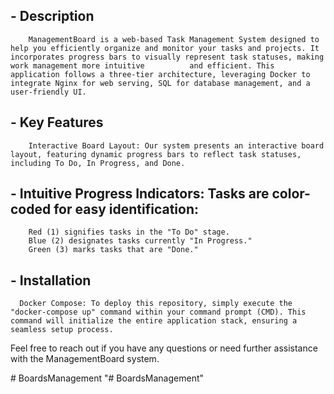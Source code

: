 ## - Description
        ManagementBoard is a web-based Task Management System designed to help you efficiently organize and monitor your tasks and projects. It incorporates progress bars to visually represent task statuses, making work management more intuitive          and efficient. This application follows a three-tier architecture, leveraging Docker to integrate Nginx for web serving, SQL for database management, and a user-friendly UI.

## - Key Features
        Interactive Board Layout: Our system presents an interactive board layout, featuring dynamic progress bars to reflect task statuses, including To Do, In Progress, and Done.

## - Intuitive Progress Indicators: Tasks are color-coded for easy identification:

        Red (1) signifies tasks in the "To Do" stage.
        Blue (2) designates tasks currently "In Progress."
        Green (3) marks tasks that are "Done."

## - Installation
      Docker Compose: To deploy this repository, simply execute the "docker-compose up" command within your command prompt (CMD). This command will initialize the entire application stack, ensuring a seamless setup process.


 Feel free to reach out if you have any questions or need further assistance with the ManagementBoard system. 

 
#   B o a r d s M a n a g e m e n t  
 "# BoardsManagement" 
